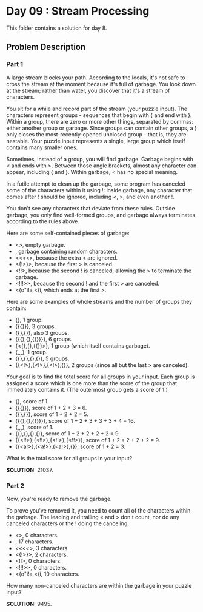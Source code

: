 # Day 09 : Stream Processing

This folder contains a solution for day 8.

## Problem Description

### Part 1

A large stream blocks your path. According to the locals, it's not safe to cross the stream at the moment because it's full of garbage. You look down at the stream; rather than water, you discover that it's a stream of characters.

You sit for a while and record part of the stream (your puzzle input). The characters represent groups - sequences that begin with { and end with }. Within a group, there are zero or more other things, separated by commas: either another group or garbage. Since groups can contain other groups, a } only closes the most-recently-opened unclosed group - that is, they are nestable. Your puzzle input represents a single, large group which itself contains many smaller ones.

Sometimes, instead of a group, you will find garbage. Garbage begins with < and ends with >. Between those angle brackets, almost any character can appear, including { and }. Within garbage, < has no special meaning.

In a futile attempt to clean up the garbage, some program has canceled some of the characters within it using !: inside garbage, any character that comes after ! should be ignored, including <, >, and even another !.

You don't see any characters that deviate from these rules. Outside garbage, you only find well-formed groups, and garbage always terminates according to the rules above.

Here are some self-contained pieces of garbage:

  * <>, empty garbage.
  * <random characters>, garbage containing random characters.
  * <<<<>, because the extra < are ignored.
  * <{!>}>, because the first > is canceled.
  * <!!>, because the second ! is canceled, allowing the > to terminate the garbage.
  * <!!!>>, because the second ! and the first > are canceled.
  * <{o"i!a,<{i<a>, which ends at the first >.

Here are some examples of whole streams and the number of groups they contain:

  * {}, 1 group.
  * {{{}}}, 3 groups.
  * {{},{}}, also 3 groups.
  * {{{},{},{{}}}}, 6 groups.
  * {<{},{},{{}}>}, 1 group (which itself contains garbage).
  * {<a>,<a>,<a>,<a>}, 1 group.
  * {{<a>},{<a>},{<a>},{<a>}}, 5 groups.
  * {{<!>},{<!>},{<!>},{<a>}}, 2 groups (since all but the last > are canceled).

Your goal is to find the total score for all groups in your input. Each group is assigned a score which is one more than the score of the group that immediately contains it. (The outermost group gets a score of 1.)

  * {}, score of 1.
  * {{{}}}, score of 1 + 2 + 3 = 6.
  * {{},{}}, score of 1 + 2 + 2 = 5.
  * {{{},{},{{}}}}, score of 1 + 2 + 3 + 3 + 3 + 4 = 16.
  * {<a>,<a>,<a>,<a>}, score of 1.
  * {{<ab>},{<ab>},{<ab>},{<ab>}}, score of 1 + 2 + 2 + 2 + 2 = 9.
  * {{<!!>},{<!!>},{<!!>},{<!!>}}, score of 1 + 2 + 2 + 2 + 2 = 9.
  * {{<a!>},{<a!>},{<a!>},{<ab>}}, score of 1 + 2 = 3.

What is the total score for all groups in your input?


**SOLUTION:** 21037.

### Part 2

Now, you're ready to remove the garbage.

To prove you've removed it, you need to count all of the characters within the garbage. The leading and trailing < and > don't count, nor do any canceled characters or the ! doing the canceling.

  * <>, 0 characters.
  * <random characters>, 17 characters.
  * <<<<>, 3 characters.
  * <{!>}>, 2 characters.
  * <!!>, 0 characters.
  * <!!!>>, 0 characters.
  * <{o"i!a,<{i<a>, 10 characters.

How many non-canceled characters are within the garbage in your puzzle input?

**SOLUTION:** 9495.
